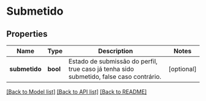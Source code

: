 # Submetido

## Properties
Name | Type | Description | Notes
------------ | ------------- | ------------- | -------------
**submetido** | **bool** | Estado de submissão do perfil, true caso já tenha sido submetido, false caso contrário. | [optional] 

[[Back to Model list]](../README.md#documentation-for-models) [[Back to API list]](../README.md#documentation-for-api-endpoints) [[Back to README]](../README.md)


